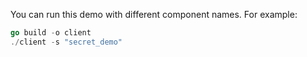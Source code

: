 You can run this demo with different component names.
For example:
```go
go build -o client
./client -s "secret_demo"
```

